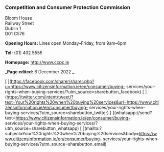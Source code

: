 ###  Competition and Consumer Protection Commission

Bloom House  
Railway Street  
Dublin 1  
D01 C576

**Opening Hours:** Lines open Monday–Friday, from 9am–6pm

**Tel:** (01) 402 5555

**Homepage:** [ http://www.ccpc.ie ](http://www.ccpc.ie)

_**Page edited:** 6 December 2022 _

[
](https://facebook.com/sharer/sharer.php?u=https://www.citizensinformation.ie/en/consumer/buying-
services/your-rights-when-buying-services/?utm_source=sharebutton_facebook) [
](https://twitter.com/intent/tweet/?text=Your%20rights%20when%20buying%20services&url=https://www.citizensinformation.ie/en/consumer/buying-
services/your-rights-when-buying-services/?utm_source=sharebutton_twitter) [
](whatsapp://send?text=https://www.citizensinformation.ie/en/consumer/buying-
services/your-rights-when-buying-services/?utm_source=sharebutton_whatsapp) [
](mailto:?subject=Your%20rights%20when%20buying%20services&body=https://www.citizensinformation.ie/en/consumer/buying-
services/your-rights-when-buying-services/?utm_source=sharebutton_email) [
](javascript:void\(0\))
